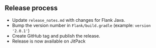 ## Release process

- Update `release_notes.md` with changes for Flank Java.
- Bump the version number in `Flank/build.gradle` (example: `version '2.0.1'`)
- Create GitHub tag and publish the release.
- Release is now available on JitPack
